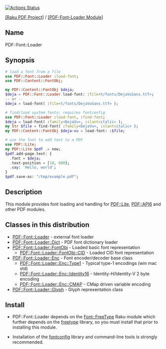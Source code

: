 [![Actions Status](https://github.com/pdf-raku/PDF-Font-Loader-raku/workflows/test/badge.svg)](https://github.com/pdf-raku/PDF-Font-Loader-raku/actions)

[[Raku PDF Project]](https://pdf-raku.github.io)
 / [[PDF-Font-Loader Module]](https://pdf-raku.github.io/PDF-Font-Loader-raku)

## Name

PDF::Font::Loader

## Synopsis

```raku
# load a font from a file
use PDF::Font::Loader :load-font;
use PDF::Content::FontObj;

my PDF::Content::FontObj $deja;
$deja = PDF::Font::Loader.load-font: :file<t/fonts/DejaVuSans.ttf>;
-- or --
$deja = load-font( :file<t/fonts/DejaVuSans.ttf> );

# find/load system fonts; requires fontconfig
use PDF::Font::Loader :load-font, :find-font;
$deja = load-font( :family<DejaVu>, :slant<italic> );
my Str $file = find-font( :family<DejaVu>, :slant<italic> );
my PDF::Content::FontObj $deja-vu = load-font: :$file;

# use the font to add text to a PDF
use PDF::Lite;
my PDF::Lite $pdf .= new;
$pdf.add-page.text: {
  .font = $deja;
  .text-position = [10, 600];
  .say: 'Hello, world';
}
$pdf.save-as: "/tmp/example.pdf";
```

## Description

This module provides font loading and handling for [PDF::Lite](https://pdf-raku.github.io/PDF-Lite-raku), [PDF::API6](https://pdf-raku.github.io/PDF-API6) and other PDF modules.

## Classes in this distribution

* [PDF::Font::Loader](https://pdf-raku.github.io/PDF-Font-Loader-raku/PDF/Font/Loader) - external font loader
* [PDF::Font::Loader::Dict](https://pdf-raku.github.io/PDF-Font-Loader-raku/PDF/Font/Loader/Dict) - PDF font dictionary loader
* [PDF::Font::Loader::FontObj](https://pdf-raku.github.io/PDF-Font-Loader-raku/PDF/Font/Loader/FontObj) - Loaded basic font representation
  - [PDF::Font::Loader::FontObj::CID](https://pdf-raku.github.io/PDF-Font-Loader-raku/PDF/Font/Loader/FontObj/CID) - Loaded CID font representation
* [PDF::Font::Loader::Enc](https://pdf-raku.github.io/PDF-Font-Loader-raku/PDF/Font/Loader/Enc) - Font encoder/decoder base class
  - [PDF::Font::Loader::Enc::Type1](https://pdf-raku.github.io/PDF-Font-Loader-raku/PDF/Font/Loader/Enc/Type1) - Typical type-1 encodings (win mac std)
  - [PDF::Font::Loader::Enc::Identity16](https://pdf-raku.github.io/PDF-Font-Loader-raku/PDF/Font/Loader/Enc/Identity16) - Identity-H/Identity-V 2 byte encoding
  - [PDF::Font::Loader::Enc::CMAP](https://pdf-raku.github.io/PDF-Font-Loader-raku/PDF/Font/Loader/Enc/Identity16) - CMap driven variable encoding
* [PDF::Font::Loader::Glyph](https://pdf-raku.github.io/PDF-Font-Loader-raku/PDF/Font/Loader/Glyph) - Glyph representation class
 
## Install

- PDF::Font::Loader depends on the [Font::FreeType](https://pdf-raku.github.io/Font-FreeType-raku/) Raku module which further depends on the [freetype](https://www.freetype.org/download.html) library, so you must install that prior to installing this module.

- Installation of the [fontconfig](https://www.freedesktop.org/wiki/Software/fontconfig/) library and command-line tools is strongly recommended.

